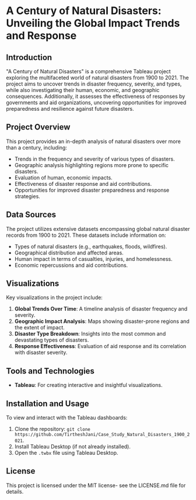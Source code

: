 # A Century of Natural Disasters: Unveiling the Global Impact Trends and Response

## Introduction
"A Century of Natural Disasters" is a comprehensive Tableau project exploring the multifaceted world of natural disasters from 1900 to 2021. The project aims to uncover trends in disaster frequency, severity, and types, while also investigating their human, economic, and geographic consequences. Additionally, it assesses the effectiveness of responses by governments and aid organizations, uncovering opportunities for improved preparedness and resilience against future disasters.

## Project Overview
This project provides an in-depth analysis of natural disasters over more than a century, including:
- Trends in the frequency and severity of various types of disasters.
- Geographic analysis highlighting regions more prone to specific disasters.
- Evaluation of human, economic impacts.
- Effectiveness of disaster response and aid contributions.
- Opportunities for improved disaster preparedness and response strategies.

## Data Sources
The project utilizes extensive datasets encompassing global natural disaster records from 1900 to 2021. These datasets include information on:
- Types of natural disasters (e.g., earthquakes, floods, wildfires).
- Geographical distribution and affected areas.
- Human impact in terms of casualties, injuries, and homelessness.
- Economic repercussions and aid contributions.

## Visualizations
Key visualizations in the project include:
1. **Global Trends Over Time**: A timeline analysis of disaster frequency and severity.
2. **Geographic Impact Analysis**: Maps showing disaster-prone regions and the extent of impact.
3. **Disaster Type Breakdown**: Insights into the most common and devastating types of disasters.
4. **Response Effectiveness**: Evaluation of aid response and its correlation with disaster severity.

## Tools and Technologies
- **Tableau**: For creating interactive and insightful visualizations.

## Installation and Usage
To view and interact with the Tableau dashboards:
1. Clone the repository: `git clone https://github.com/TirtheshJani/Case_Study_Natural_Disasters_1900_2021`.
2. Install Tableau Desktop (if not already installed).
3. Open the `.twbx` file using Tableau Desktop.



## License
This project is licensed under the MIT license- see the LICENSE.md file for details.


